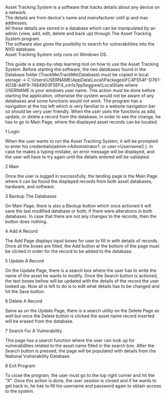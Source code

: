 Asset Tracking System is a software that tracks details about any device on a network.  
The details are from device's name and manufacturer until ip and mac addresses.  
All these details are stored in a database which can be manipulated by an admin (view, add, edit, delete and back up) through The Asset Tracking System program.  
The software also gives the posibility to search for vulnerabilities into the NVD database.  
Asset Tracking System only runs on Windows OS.

This guide is a step-by-step learning tool on how to use the Asset Tracking System. Before starting the software, the two databases found in the Database folder (TrackMe\TrackMe\Database) must be copied in local storage -> C:\Users\USERNAME\AppData\Local\Packages\FC4F554F-D761-4D38-A4F9-74849D3F5EF4_cm1s7pp5eggww\LocalState where USERNAME is your windows user name. This action must be done before starting the application, otherwise the system would not be aware of any databases and some functions would not work. 
The program has a navigation at the top left which is very familiar to a website navigation bar so should be very user friendly. When the user uses the functions as add, update, or delete a record from the database, in order to see the change, he has to go to Main Page, where the displayed asset records can be located.

1	Login

When the user wants to run the Asset Tracking System, it will be prompted to enter his credentials(admin->Administrator1. or user->Username2.). In case he makes a typing mistake, an error message will be displayed, and the user will have to try again until the details entered will be validated.

2	Main

Once the user is logged in successfully, the landing page is the Main Page where it can be found the displayed records from both asset databases, hardware, and software.

3	Backup The Databases

On Main Page, there is also a Backup button which once actioned it will save the last modified database or both, if there were alterations in both databases. In case that there are not any changes to the records, then the button does nothing.

4	Add A Record

The Add Page displays input boxes for user to fill in with details of records. Once all the boxes are filled, the Add button at the bottom of the page must be clicked in order for the record to be added to the database. 

5	Update A Record

On the Update Page, there is a search box where the user has to write the name of the asset he wants to modify. Once the Search button is actioned, the text boxes bellow will be updated with the details of the record the user looked up. Now all is left to do is to edit what details has to be changed and hit the Save button.

6	Delete A Record

Same as on the Update Page, there is a search utility on the Delete Page as well but once the Delete button is clicked the asset name record inserted will be erased from the database. 

7	Search For A Vulnerability

This page has a search function where the user can look up for vulnerabilities related to the asset name filled in the search box. After the Search button is pressed, the page will be populated with details from the National Vulnerability Database.

8	Exit Program

To close the program, the user must go to the top right corner and hit the “X”. Once this action is done, the user session is closed and if he wants to get back in, he has to fill his username and password again to obtain access to the system. 
